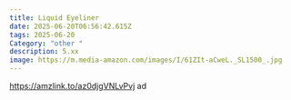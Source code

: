 ```yaml
---
title: Liquid Eyeliner
date: 2025-06-20T06:56:42.615Z
tags: 2025-06-20
Category: "other "
description: 5.xx
image: https://m.media-amazon.com/images/I/61ZIt-aCweL._SL1500_.jpg
---
```

https://amzlink.to/az0djgVNLvPvj  ad